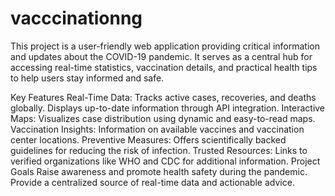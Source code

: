 # vacccinationng
This project is a user-friendly web application providing critical information and updates about the COVID-19 pandemic. It serves as a central hub for accessing real-time statistics, vaccination details, and practical health tips to help users stay informed and safe.

Key Features
Real-Time Data:
Tracks active cases, recoveries, and deaths globally.
Displays up-to-date information through API integration.
Interactive Maps:
Visualizes case distribution using dynamic and easy-to-read maps.
Vaccination Insights:
Information on available vaccines and vaccination center locations.
Preventive Measures:
Offers scientifically backed guidelines for reducing the risk of infection.
Trusted Resources:
Links to verified organizations like WHO and CDC for additional information.
Project Goals
Raise awareness and promote health safety during the pandemic.
Provide a centralized source of real-time data and actionable advice.
